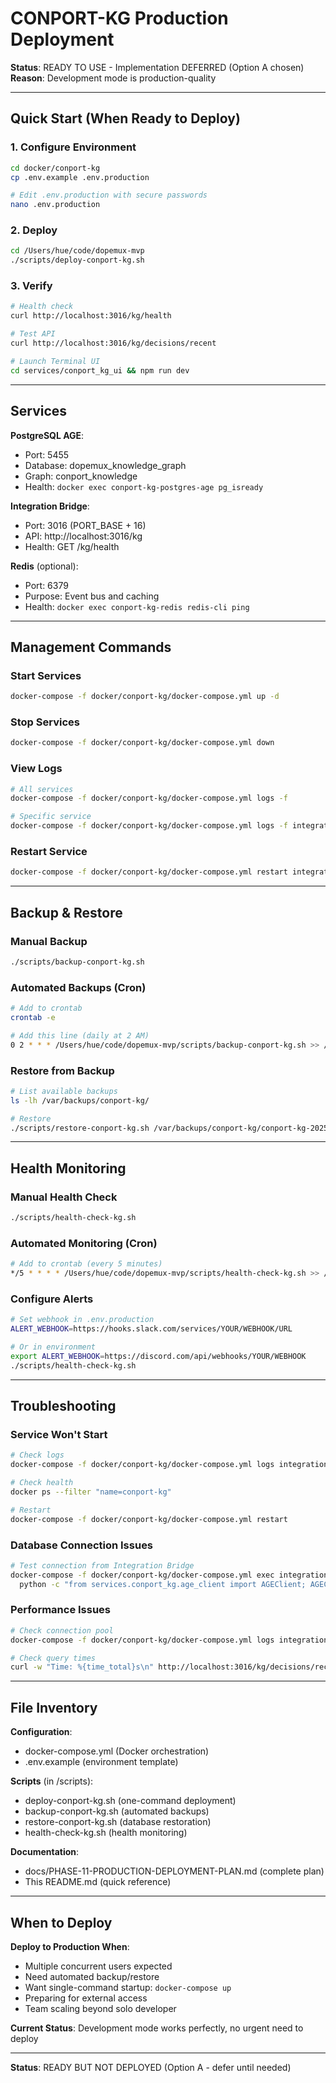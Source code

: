 # CONPORT-KG Production Deployment

**Status**: READY TO USE - Implementation DEFERRED (Option A chosen)
**Reason**: Development mode is production-quality

---

## Quick Start (When Ready to Deploy)

### 1. Configure Environment

```bash
cd docker/conport-kg
cp .env.example .env.production

# Edit .env.production with secure passwords
nano .env.production
```

### 2. Deploy

```bash
cd /Users/hue/code/dopemux-mvp
./scripts/deploy-conport-kg.sh
```

### 3. Verify

```bash
# Health check
curl http://localhost:3016/kg/health

# Test API
curl http://localhost:3016/kg/decisions/recent

# Launch Terminal UI
cd services/conport_kg_ui && npm run dev
```

---

## Services

**PostgreSQL AGE**:
- Port: 5455
- Database: dopemux_knowledge_graph
- Graph: conport_knowledge
- Health: `docker exec conport-kg-postgres-age pg_isready`

**Integration Bridge**:
- Port: 3016 (PORT_BASE + 16)
- API: http://localhost:3016/kg
- Health: GET /kg/health

**Redis** (optional):
- Port: 6379
- Purpose: Event bus and caching
- Health: `docker exec conport-kg-redis redis-cli ping`

---

## Management Commands

### Start Services

```bash
docker-compose -f docker/conport-kg/docker-compose.yml up -d
```

### Stop Services

```bash
docker-compose -f docker/conport-kg/docker-compose.yml down
```

### View Logs

```bash
# All services
docker-compose -f docker/conport-kg/docker-compose.yml logs -f

# Specific service
docker-compose -f docker/conport-kg/docker-compose.yml logs -f integration-bridge
```

### Restart Service

```bash
docker-compose -f docker/conport-kg/docker-compose.yml restart integration-bridge
```

---

## Backup & Restore

### Manual Backup

```bash
./scripts/backup-conport-kg.sh
```

### Automated Backups (Cron)

```bash
# Add to crontab
crontab -e

# Add this line (daily at 2 AM)
0 2 * * * /Users/hue/code/dopemux-mvp/scripts/backup-conport-kg.sh >> /var/log/conport-kg-backup.log 2>&1
```

### Restore from Backup

```bash
# List available backups
ls -lh /var/backups/conport-kg/

# Restore
./scripts/restore-conport-kg.sh /var/backups/conport-kg/conport-kg-20251002_020000.sql.gz
```

---

## Health Monitoring

### Manual Health Check

```bash
./scripts/health-check-kg.sh
```

### Automated Monitoring (Cron)

```bash
# Add to crontab (every 5 minutes)
*/5 * * * * /Users/hue/code/dopemux-mvp/scripts/health-check-kg.sh >> /var/log/conport-kg-health.log 2>&1
```

### Configure Alerts

```bash
# Set webhook in .env.production
ALERT_WEBHOOK=https://hooks.slack.com/services/YOUR/WEBHOOK/URL

# Or in environment
export ALERT_WEBHOOK=https://discord.com/api/webhooks/YOUR/WEBHOOK
./scripts/health-check-kg.sh
```

---

## Troubleshooting

### Service Won't Start

```bash
# Check logs
docker-compose -f docker/conport-kg/docker-compose.yml logs integration-bridge

# Check health
docker ps --filter "name=conport-kg"

# Restart
docker-compose -f docker/conport-kg/docker-compose.yml restart
```

### Database Connection Issues

```bash
# Test connection from Integration Bridge
docker-compose -f docker/conport-kg/docker-compose.yml exec integration-bridge \
  python -c "from services.conport_kg.age_client import AGEClient; AGEClient()"
```

### Performance Issues

```bash
# Check connection pool
docker-compose -f docker/conport-kg/docker-compose.yml logs integration-bridge | grep "Pool stats"

# Check query times
curl -w "Time: %{time_total}s\n" http://localhost:3016/kg/decisions/recent
```

---

## File Inventory

**Configuration**:
- docker-compose.yml (Docker orchestration)
- .env.example (environment template)

**Scripts** (in /scripts):
- deploy-conport-kg.sh (one-command deployment)
- backup-conport-kg.sh (automated backups)
- restore-conport-kg.sh (database restoration)
- health-check-kg.sh (health monitoring)

**Documentation**:
- docs/PHASE-11-PRODUCTION-DEPLOYMENT-PLAN.md (complete plan)
- This README.md (quick reference)

---

## When to Deploy

**Deploy to Production When**:
- Multiple concurrent users expected
- Need automated backup/restore
- Want single-command startup: `docker-compose up`
- Preparing for external access
- Team scaling beyond solo developer

**Current Status**: Development mode works perfectly, no urgent need to deploy

---

**Status**: READY BUT NOT DEPLOYED (Option A - defer until needed)
